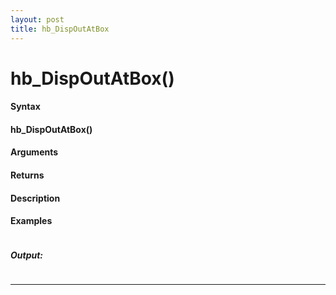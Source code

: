 ```yaml
---
layout: post
title: hb_DispOutAtBox
---
```


# hb_DispOutAtBox()


#### Syntax

#### hb_DispOutAtBox()

#### Arguments

#### Returns

#### Description

#### Examples

```

```

##### Output:

```

```

---